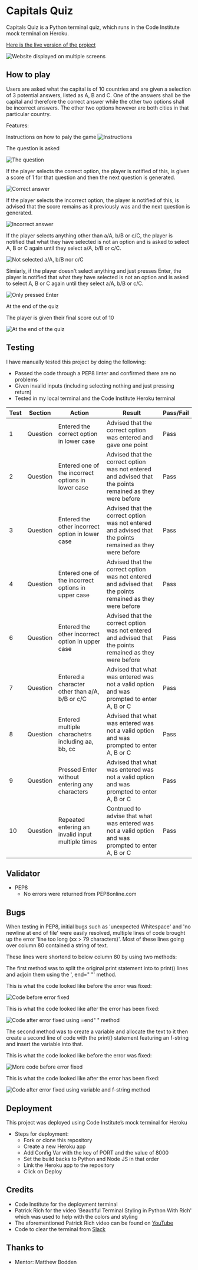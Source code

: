 # Capitals Quiz 
Capitals Quiz is a Python terminal quiz, which runs in the Code Institute mock terminal on Heroku. 

[Here is the live version of the project](https://johns-capitals-quiz-91df1cc5b9af.herokuapp.com/)

![Website displayed on multiple screens](assets/imagesforreadme/screenshots.PNG)

## How to play 
Users are asked what the capital is of 10 countries and are given a selection of 3 potential answers, listed as A, B and C. One of the answers shall be the capital and therefore the correct answer while the other two options shall be incorrect answers. The other two options however are both cities in that particular country. 

Features: 

Instructions on how to paly the game 
![Instructions](assets/imagesforreadme/instructions.PNG)

The question is asked 

![The question](assets/imagesforreadme/question.PNG)

If the player selects the correct option, the player is notified of this, is given a score of 1 for that question and then the next question is generated. 

![Correct answer](assets/imagesforreadme/correctanswer.PNG)

If the player selects the incorrect option, the player is notified of this, is advised that the score remains as it previously was and the next question is generated. 

![Incorrect answer](assets/imagesforreadme/incorrectanswer.PNG)

If the player selects anything other than a/A, b/B or c/C, the player is notified that what they have selected is not an option and is asked to select A, B or C again until they select a/A, b/B or c/C. 

![Not selected a/A, b/B nor c/C](assets/imagesforreadme/notanoption.PNG)

Simiarly, if the player doesn't select anything and just presses Enter, the player is notified that what they have selected is not an option and is asked to select A, B or C again until they select a/A, b/B or c/C. 

![Only pressed Enter](assets/imagesforreadme/alsonotanoption.PNG)

At the end of the quiz

The player is given their final score out of 10

![At the end of the quiz](assets/imagesforreadme/endofquiz.PNG)

## Testing 
I have manually tested this project by doing the following: 
-   Passed the code through a PEP8 linter and confirmed there are no problems
-   Given invalid inputs (including selecting nothing and just pressing return) 
-   Tested in my local terminal and the Code Institute Heroku terminal 

| Test  | Section  | Action  | Result  | Pass/Fail  |
|---|---|---|---|---|
| 1  |  Question | Entered the correct option in lower case  | Advised that the correct option was entered and gave one point  | Pass  |
| 2  |  Question | Entered one of the incorrect options in lower case | Advised that the correct option was not entered and advised that the points remained as they were before  | Pass  |
| 3  |  Question | Entered the other incorrect option in lower case | Advised that the correct option was not entered and advised that the points remained as they were before  |  Pass |
| 4  |  Question | Entered one of the incorrect options in upper case | Advised that the correct option was not entered and advised that the points remained as they were before  | Pass  |
| 6  |  Question | Entered the other incorrect option in upper case | Advised that the correct option was not entered and advised that the points remained as they were before  |  Pass |
|  7 |  Question  | Entered a character other than a/A, b/B or c/C   | Advised that what was entered was not a valid option and was prompted to enter A, B or C  |  Pass |
| 8  |  Question  | Entered multiple charachetrs including aa, bb, cc  | Advised that what was entered was not a valid option and was prompted to enter A, B or C  | Pass  |
| 9  |  Question  | Pressed Enter without entering any characters  | Advised that what was entered was not a valid option and was prompted to enter A, B or C  | Pass  |
|  10 | Question   | Repeated entering an invalid input multiple times  | Contnued to advise that what was entered was not a valid option and was prompted to enter A, B or C   |  Pass |

## Validator 
-   PEP8 
    -   No errors were returned from PEP8online.com

## Bugs 
When testing in PEP8, initial bugs such as 'unexpected Whitespace' and 'no newline at end of file' were easily resolved, multiple lines of code brought up the error 'line too long (xx > 79 characters)'.
Most of these lines going over column 80 contained a string of text.

These lines were shortend to below column 80 by using two methods:

The first method was to split the original print statement into to print() lines and adjoin them using the ', end=" "' method. 

This is what the code looked like before the error was fixed:

![Code before error fixed](assets/imagesforreadme/before1.PNG)

This is what the code looked like after the error has been fixed:

![Code after error fixed using =end" " method](assets/imagesforreadme/after1.PNG)


The second method was to create a variable and allocate the text to it then create a second line of code with the print() statement featuring an f-string and insert the variable into that.

This is what the code looked like before the error was fixed:

![More code before error fixed](assets/imagesforreadme/before2.PNG)

This is what the code looked like after the error has been fixed:

![Code after error fixed using variable and f-string method](assets/imagesforreadme/after2.PNG)



## Deployment 
This project was deployed using Code Institute’s mock terminal for Heroku
-   Steps for deployment: 
    -   Fork or clone this repository 
    -   Create a new Heroku app
    -   Add Config Var with the key of PORT and the value of 8000
	-   Set the build backs to Python and Node JS in that order
    -	Link the Heroku app to the repository
    -   Click on Deploy

## Credits 
-   Code Institute for the deployment terminal 
-   Patrick Rich for the video 'Beautiful Terminal Styling in Python With Rich' which was used to help with the colors and styling
-   The aforementioned Patrick Rich video can be found on [YouTube](https://www.youtube.com/watch?v=4zbehnz-8QU)
-   Code to clear the terminal from [Slack](https://stackoverflow.com/questions/2084508/clear-the-terminal-in-python)

## Thanks to
-   Mentor: Matthew Bodden 
